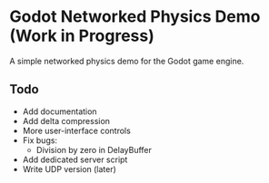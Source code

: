 # Godot Networked Physics Demo (Work in Progress)

A simple networked physics demo for the Godot game engine.

## Todo
* Add documentation
* Add delta compression
* More user-interface controls
* Fix bugs:
	- Division by zero in DelayBuffer
* Add dedicated server script
* Write UDP version (later)
